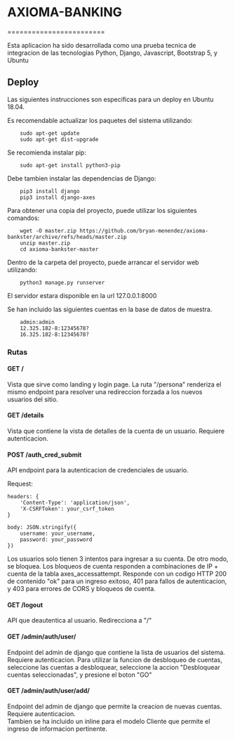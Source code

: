 # AXIOMA-BANKING
========================

Esta aplicacion ha sido desarrollada como una prueba tecnica de integracion de las tecnologias Python, Django, Javascript, Bootstrap 5, y Ubuntu


## Deploy

Las siguientes instrucciones son especificas para un deploy en Ubuntu 18.04.

Es recomendable actualizar los paquetes del sistema utilizando:

```
    sudo apt-get update
    sudo apt-get dist-upgrade
```

Se recomienda instalar pip:

```
    sudo apt-get install python3-pip
```

Debe tambien instalar las dependencias de Django:
```
    pip3 install django
    pip3 install django-axes 
```

Para obtener una copia del proyecto, puede utilizar los siguientes comandos:

```
    wget -O master.zip https://github.com/bryan-menendez/axioma-bankster/archive/refs/heads/master.zip
    unzip master.zip
    cd axioma-bankster-master
```

Dentro de la carpeta del proyecto, puede arrancar el servidor web utilizando:

```
    python3 manage.py runserver
```

El servidor estara disponible en la url 127.0.0.1:8000  

Se han incluido las siguientes cuentas en la base de datos de muestra.

```
    admin:admin
    12.325.182-8:12345678?
    16.325.182-8:12345678?
```

### Rutas

#### GET /
Vista que sirve como landing y login page.  La ruta "/persona" renderiza el mismo endpoint para resolver una redireccion forzada a los nuevos usuarios del sitio. 
  
 
#### GET /details

Vista que contiene la vista de detalles de la cuenta de un usuario. Requiere autenticacion.


#### POST /auth_cred_submit

API endpoint para la autenticacion de credenciales de usuario. 

Request:
```
headers: {
    'Content-Type': 'application/json',
    'X-CSRFToken': your_csrf_token
}

body: JSON.stringify({ 
    username: your_username, 
    password: your_password 
})
```

Los usuarios solo tienen 3 intentos para ingresar a su cuenta. De otro modo, se bloquea.
Los bloqueos de cuenta responden a combinaciones de IP + cuenta de la tabla axes_accessattempt.
Responde con un codigo HTTP 200 de contenido "ok" para un ingreso exitoso, 401 para fallos de autenticacion, y 403 para errores de CORS y bloqueos de cuenta.

#### GET /logout

API que deautentica al usuario. Redirecciona a "/"

#### GET /admin/auth/user/

Endpoint del admin de django que contiene la lista de usuarios del sistema. Requiere autenticacion.
Para utilizar la funcion de desbloqueo de cuentas, seleccione las cuentas a desbloquear, seleccione la accion "Desbloquear cuentas seleccionadas", y presione el boton "GO"

#### GET /admin/auth/user/add/

Endpoint del admin de django que permite la creacion de nuevas cuentas. Requiere autenticacion.  
Tambien se ha incluido un inline para el modelo Cliente que permite el ingreso de informacion pertinente.